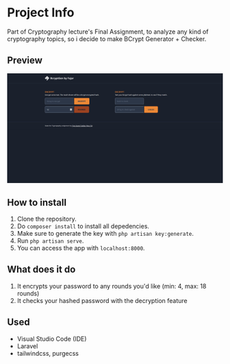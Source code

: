 # Project Info

Part of Cryptography lecture's Final Assignment, to analyze any kind of cryptography topics, so i decide to make BCrypt Generator + Checker.

## Preview

![app-preview](public/img/preview.png)

## How to install

1. Clone the repository.
2. Do `composer install` to install all depedencies.
3. Make sure to generate the key with `php artisan key:generate`.
4. Run `php artisan serve`.
5. You can access the app with `localhost:8000`.

## What does it do

1. It encrypts your password to any rounds you'd like (min: 4, max: 18 rounds)
2. It checks your hashed password with the decryption feature

## Used

- Visual Studio Code (IDE)
- Laravel
- tailwindcss, purgecss
